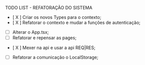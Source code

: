 TODO LIST - REFATORAÇÃO DO SISTEMA

- [ X ] Criar os novos Types para o contexto;
- [ X ] Refatorar o contexto e mudar a funções de autenticação;
- [ ] Alterar o App.tsx;
- [ ] Refatorar e repensar as pages;
- [ X ] Mexer na api e usar a api REQ|RES;
- [ ] Refatorar a comunicação o LocalStorage;
